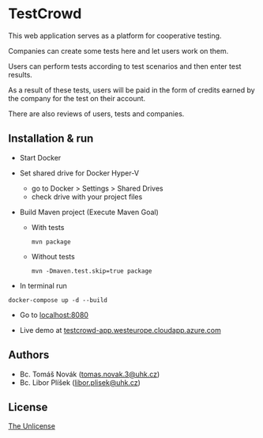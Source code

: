 # TestCrowd

This web application serves as a platform for cooperative testing.

Companies can create some tests here and let users work on them.

Users can perform tests according to test scenarios and then enter test results.

As a result of these tests, users will be paid in the form of credits earned by the company for the test on their account.

There are also reviews of users, tests and companies.

## Installation & run

- Start Docker

- Set shared drive for Docker Hyper-V
  - go to Docker > Settings > Shared Drives
  - check drive with your project files

- Build Maven project (Execute Maven Goal)
    - With tests
        ```
        mvn package
        ```
    - Without tests
       ```
       mvn -Dmaven.test.skip=true package
       ```

- In terminal run
```
docker-compose up -d --build
```

- Go to [localhost:8080](http://localhost:8080/)

- Live demo at [testcrowd-app.westeurope.cloudapp.azure.com](http://testcrowd-app.westeurope.cloudapp.azure.com:8080/)

## Authors
- Bc. Tomáš Novák (tomas.novak.3@uhk.cz)
- Bc. Libor Plíšek (libor.plisek@uhk.cz)

## License
[The Unlicense](LICENSE)
